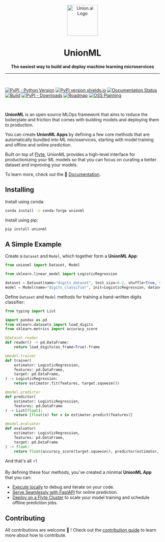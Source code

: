<p align="center">
  <img src="https://raw.githubusercontent.com/unionai-oss/unionml/main/docs/source/_static/images/union-logo.svg" alt="Union.ai Logo" width="100">
</p>

<h1 align="center">UnionML</h1>

<p align="center">
    <strong>The easiest way to build and deploy machine learning microservices</strong>
</p>

---

<br>

[![PyPI - Python Version](https://img.shields.io/pypi/pyversions/unionml?style=for-the-badge)](https://pypi.org/project/unionml/)
[![PyPI version shields.io](https://img.shields.io/pypi/v/unionml?style=for-the-badge)](https://pypi.org/project/unionml/)
[![Documentation Status](https://img.shields.io/readthedocs/unionml/latest?style=for-the-badge)](https://unionml.readthedocs.io/en/latest/?badge=latest)
[![Build](https://img.shields.io/github/workflow/status/unionai-oss/unionml/Python%20application/main?style=for-the-badge)](https://github.com/unionai-oss/unionml/actions/workflows/build.yml)
[![PyPI - Downloads](https://img.shields.io/pypi/dm/unionml?style=for-the-badge)](https://pypistats.org/packages/unionml)
[![Roadmap](https://img.shields.io/badge/Project-Roadmap-blueviolet?style=for-the-badge)](https://github.com/orgs/unionai-oss/projects/1/views/4)
[![OSS Planning](https://img.shields.io/badge/Event-OSS_Planning-yellow?style=for-the-badge)](https://app.addevent.com/event/tj14110550/)

<br>


**UnionML** is an open source MLOps framework that aims to reduce the boilerplate and friction
that comes with building models and deploying them to production.

You can create **UnionML Apps** by defining a few core methods that are automatically bundled
into ML microservices, starting with model training and offline and online prediction.

Built on top of [Flyte](https://docs.flyte.org/en/latest/), UnionML provides a high-level
interface for productionizing your ML models so that you can focus on curating a better dataset
and improving your models.

To learn more, check out the 📖 [Documentation](https://unionml.readthedocs.io).

## Installing

Install using conda:

```bash
conda install -c conda-forge unionml
```

Install using pip:

```bash
pip install unionml
```

## A Simple Example

Create a `Dataset` and `Model`, which together form a **UnionML App**:

```python
from unionml import Dataset, Model

from sklearn.linear_model import LogisticRegression

dataset = Dataset(name="digits_dataset", test_size=0.2, shuffle=True, targets=["target"])
model = Model(name="digits_classifier", init=LogisticRegression, dataset=dataset)
```

Define `Dataset` and `Model` methods for training a hand-written digits classifier:

```python
from typing import List

import pandas as pd
from sklearn.datasets import load_digits
from sklearn.metrics import accuracy_score

@dataset.reader
def reader() -> pd.DataFrame:
    return load_digits(as_frame=True).frame

@model.trainer
def trainer(
    estimator: LogisticRegression,
    features: pd.DataFrame,
    target: pd.DataFrame,
) -> LogisticRegression:
    return estimator.fit(features, target.squeeze())

@model.predictor
def predictor(
    estimator: LogisticRegression,
    features: pd.DataFrame
) -> List[float]:
    return [float(x) for x in estimator.predict(features)]

@model.evaluator
def evaluator(
    estimator: LogisticRegression,
    features: pd.DataFrame,
    target: pd.DataFrame
) -> float:
    return float(accuracy_score(target.squeeze(), predictor(estimator, features)))
```

And that's all ⭐️!

By defining these four methods, you've created a minimal **UnionML App** that you can:

- [Execute locally](https://unionml.readthedocs.io/en/latest/index.html#train-and-predict-locally) to debug and iterate on your code.
- [Serve Seamlessly with FastAPI](https://unionml.readthedocs.io/en/latest/index.html#serve-seamlessly-with-fastapi) for online prediction.
- [Deploy on a Flyte Cluster](https://unionml.readthedocs.io/en/latest/deploying.html) to scale your model training and schedule offline prediction jobs.

## Contributing

All contributions are welcome 🤝 ! Check out the [contribution guide](https://unionml.readthedocs.io/en/latest/contributing.html) to learn more about how to contribute.
